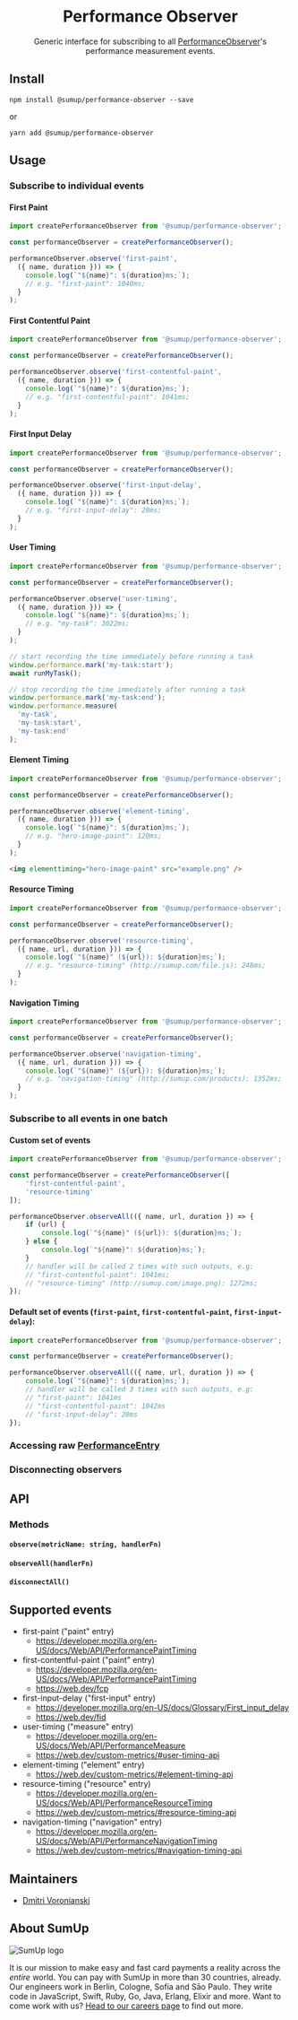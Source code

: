 <div align="center">
    
# Performance Observer

<!-- [![Version](https://img.shields.io/npm/v/@sumup/performance-observer)](https://www.npmjs.com/package/@sumup/performance-observer)
[![Coverage](https://img.shields.io/codecov/c/github/sumup/performance-observer)](https://codecov.io/gh/sumup-oss/performance-observer) [![License](https://img.shields.io/github/license/sumup/performance-observer)](https://github.com/sumup-oss/performance-observer/blob/master/LICENSE) -->

Generic interface for subscribing to all [PerformanceObserver](https://developer.mozilla.org/en-US/docs/Web/API/PerformanceObserver)'s performance measurement events.

</div>

## Install

```
npm install @sumup/performance-observer --save
```

or

```
yarn add @sumup/performance-observer
```

## Usage

### Subscribe to individual events

#### First Paint

```js
import createPerformanceObserver from '@sumup/performance-observer';

const performanceObserver = createPerformanceObserver();

performanceObserver.observe('first-paint',
  ({ name, duration })) => {
    console.log(`"${name}": ${duration}ms;`);
    // e.g. "first-paint": 1040ms;
  }
);
```

#### First Contentful Paint

```js
import createPerformanceObserver from '@sumup/performance-observer';

const performanceObserver = createPerformanceObserver();

performanceObserver.observe('first-contentful-paint',
  ({ name, duration })) => {
    console.log(`"${name}": ${duration}ms;`);
    // e.g. "first-contentful-paint": 1041ms;
  }
);
```

#### First Input Delay

```js
import createPerformanceObserver from '@sumup/performance-observer';

const performanceObserver = createPerformanceObserver();

performanceObserver.observe('first-input-delay',
  ({ name, duration })) => {
    console.log(`"${name}": ${duration}ms;`);
    // e.g. "first-input-delay": 20ms;
  }
);
```

#### User Timing

```js
import createPerformanceObserver from '@sumup/performance-observer';

const performanceObserver = createPerformanceObserver();

performanceObserver.observe('user-timing',
  ({ name, duration })) => {
    console.log(`"${name}": ${duration}ms;`);
    // e.g. "my-task": 3022ms;
  }
);

// start recording the time immediately before running a task
window.performance.mark('my-task:start');
await runMyTask();

// stop recording the time immediately after running a task
window.performance.mark('my-task:end');
window.performance.measure(
  'my-task',
  'my-task:start',
  'my-task:end'
);
```

#### Element Timing

```js
import createPerformanceObserver from '@sumup/performance-observer';

const performanceObserver = createPerformanceObserver();

performanceObserver.observe('element-timing',
  ({ name, duration })) => {
    console.log(`"${name}": ${duration}ms;`);
    // e.g. "hero-image-paint": 120ms;
  }
);
```

```html
<img elementtiming="hero-image-paint" src="example.png" />
```

#### Resource Timing

```js
import createPerformanceObserver from '@sumup/performance-observer';

const performanceObserver = createPerformanceObserver();

performanceObserver.observe('resource-timing',
  ({ name, url, duration })) => {
    console.log(`"${name}" (${url}): ${duration}ms;`);
    // e.g. "resource-timing" (http://sumup.com/file.js): 248ms;
  }
);
```

#### Navigation Timing

```js
import createPerformanceObserver from '@sumup/performance-observer';

const performanceObserver = createPerformanceObserver();

performanceObserver.observe('navigation-timing',
  ({ name, url, duration })) => {
    console.log(`"${name}" (${url}): ${duration}ms;`);
    // e.g. "navigation-timing" (http://sumup.com/products): 1352ms;
  }
);
```

### Subscribe to all events in one batch

#### Custom set of events

```js
import createPerformanceObserver from '@sumup/performance-observer';

const performanceObserver = createPerformanceObserver([
    'first-contentful-paint',
    'resource-timing'
]);

performanceObserver.observeAll(({ name, url, duration }) => {
    if (url) {
        console.log(`"${name}" (${url}): ${duration}ms;`);
    } else {
        console.log(`"${name}": ${duration}ms;`);
    }
    // handler will be called 2 times with such outputs, e.g:
    // "first-contentful-paint": 1041ms;
    // "resource-timing" (http://sumup.com/image.png): 1272ms;
});
```

#### Default set of events (`first-paint`, `first-contentful-paint`, `first-input-delay`):

```js
import createPerformanceObserver from '@sumup/performance-observer';

const performanceObserver = createPerformanceObserver();

performanceObserver.observeAll(({ name, url, duration }) => {
    console.log(`"${name}": ${duration}ms;`);
    // handler will be called 3 times with such outputs, e.g:
    // "first-paint": 1041ms
    // "first-contentful-paint": 1042ms
    // "first-input-delay": 20ms
});
```

### Accessing raw [PerformanceEntry](https://developer.mozilla.org/en-US/docs/Web/API/PerformanceEntry)

### Disconnecting observers

## API

### Methods

#### `observe(metricName: string, handlerFn)`

#### `observeAll(handlerFn)`

#### `disconnectAll()`

## Supported events

-   first-paint ("paint" entry)
    -   https://developer.mozilla.org/en-US/docs/Web/API/PerformancePaintTiming
-   first-contentful-paint ("paint" entry)
    -   https://developer.mozilla.org/en-US/docs/Web/API/PerformancePaintTiming
    -   https://web.dev/fcp
-   first-input-delay ("first-input" entry)
    -   https://developer.mozilla.org/en-US/docs/Glossary/First_input_delay
    -   https://web.dev/fid
-   user-timing ("measure" entry)
    -   https://developer.mozilla.org/en-US/docs/Web/API/PerformanceMeasure
    -   https://web.dev/custom-metrics/#user-timing-api
-   element-timing ("element" entry)
    -   https://web.dev/custom-metrics/#element-timing-api
-   resource-timing ("resource" entry)
    -   https://developer.mozilla.org/en-US/docs/Web/API/PerformanceResourceTiming
    -   https://web.dev/custom-metrics/#resource-timing-api
-   navigation-timing ("navigation" entry)
    -   https://developer.mozilla.org/en-US/docs/Web/API/PerformanceNavigationTiming
    -   https://web.dev/custom-metrics/#navigation-timing-api

## Maintainers

-   [Dmitri Voronianski](mailto:dmitri.voronianskyi@sumup.com)

## About SumUp

![SumUp logo](https://raw.githubusercontent.com/sumup-oss/assets/master/sumup-logo.svg?sanitize=true)

It is our mission to make easy and fast card payments a reality across the _entire_ world. You can pay with SumUp in more than 30 countries, already. Our engineers work in Berlin, Cologne, Sofia and Sāo Paulo. They write code in JavaScript, Swift, Ruby, Go, Java, Erlang, Elixir and more. Want to come work with us? [Head to our careers page](https://sumup.com/careers) to find out more.
